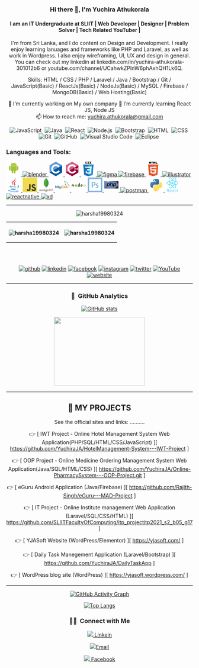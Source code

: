 



<!--
**YuchiraJA/YuchiraJA** is a ✨ _special_ ✨ repository because its `README.md` (this file) appears on your GitHub profile.

Here are some ideas to get you started:


-->
<div align="center">

### Hi there 👋, I'm Yuchira Athukorala
#### I am an IT Undergraduate at SLIIT | Web Developer | Designer | Problem Solver | Tech Related YouTuber | 
I'm from Sri Lanka, and I do content on Design and Development. I really enjoy learning lanuages and frameworks like PHP and Laravel, as well as work in Wordpress. I also enjoy wireframing, UI, UX and design in general. You can check out my linkedin at linkedin.com/in/yuchira-athukorala-301012b6 or youtube.com/channel/UCahwkZPInW6phAxhQH1Lk6Q.

Skills: HTML / CSS / PHP / Laravel / Java / Bootstrap / Git / JavaScript(Basic) / ReactJs(Basic) / NodeJs(Basic) / MySQL / Firebase / MongoDB(Basic) / Web Hosting(Basic)

🔭 I’m currently working on My own company 
🌱 I’m currently learning React JS, Node JS  
📫 How to reach me: yuchira.athukorala@gmail.com  

![JavaScript](https://img.shields.io/badge/-JavaScript-05122A?style=flat&logo=javascript)&nbsp;
![Java](https://img.shields.io/badge/-Java-05122A?style=flat&logo=Java&logoColor=FFA518)&nbsp;
![React](https://img.shields.io/badge/-React-05122A?style=flat&logo=react)&nbsp;
![Node.js](https://img.shields.io/badge/-Node.js-05122A?style=flat&logo=node.js)&nbsp;
![Bootstrap](https://img.shields.io/badge/-Bootstrap-05122A?style=flat&logo=bootstrap&logoColor=563D7C)&nbsp;
![HTML](https://img.shields.io/badge/-HTML-05122A?style=flat&logo=HTML5)&nbsp;
![CSS](https://img.shields.io/badge/-CSS-05122A?style=flat&logo=CSS3&logoColor=1572B6)&nbsp;
![Git](https://img.shields.io/badge/-Git-05122A?style=flat&logo=git)&nbsp;
![GitHub](https://img.shields.io/badge/-GitHub-05122A?style=flat&logo=github)&nbsp;
![Visual Studio Code](https://img.shields.io/badge/-Visual%20Studio%20Code-05122A?style=flat&logo=visual-studio-code&logoColor=007ACC)&nbsp;
![Eclipse](https://img.shields.io/badge/-Eclipse-05122A?style=flat&logo=eclipse-ide&logoColor=2C2255)&nbsp;


<h3 align="left">Languages and Tools:</h3>
<p align="left"> <a href="https://developer.android.com" target="_blank"> <img src="https://raw.githubusercontent.com/devicons/devicon/master/icons/android/android-original-wordmark.svg" alt="android" width="40" height="40"/> </a> <a href="https://www.blender.org/" target="_blank"> <img src="https://download.blender.org/branding/community/blender_community_badge_white.svg" alt="blender" width="40" height="40"/> </a> <a href="https://www.cprogramming.com/" target="_blank"> <img src="https://raw.githubusercontent.com/devicons/devicon/master/icons/c/c-original.svg" alt="c" width="40" height="40"/> </a> <a href="https://www.w3schools.com/cpp/" target="_blank"> <img src="https://raw.githubusercontent.com/devicons/devicon/master/icons/cplusplus/cplusplus-original.svg" alt="cplusplus" width="40" height="40"/> </a> <a href="https://www.w3schools.com/css/" target="_blank"> <img src="https://raw.githubusercontent.com/devicons/devicon/master/icons/css3/css3-original-wordmark.svg" alt="css3" width="40" height="40"/> </a> <a href="https://www.figma.com/" target="_blank"> <img src="https://www.vectorlogo.zone/logos/figma/figma-icon.svg" alt="figma" width="40" height="40"/> </a> <a href="https://firebase.google.com/" target="_blank"> <img src="https://www.vectorlogo.zone/logos/firebase/firebase-icon.svg" alt="firebase" width="40" height="40"/> </a> <a href="https://www.w3.org/html/" target="_blank"> <img src="https://raw.githubusercontent.com/devicons/devicon/master/icons/html5/html5-original-wordmark.svg" alt="html5" width="40" height="40"/> </a> <a href="https://www.adobe.com/in/products/illustrator.html" target="_blank"> <img src="https://www.vectorlogo.zone/logos/adobe_illustrator/adobe_illustrator-icon.svg" alt="illustrator" width="40" height="40"/> </a> <a href="https://www.java.com" target="_blank"> <img src="https://raw.githubusercontent.com/devicons/devicon/master/icons/java/java-original.svg" alt="java" width="40" height="40"/> </a> <a href="https://developer.mozilla.org/en-US/docs/Web/JavaScript" target="_blank"> <img src="https://raw.githubusercontent.com/devicons/devicon/master/icons/javascript/javascript-original.svg" alt="javascript" width="40" height="40"/> </a> <a href="https://www.mongodb.com/" target="_blank"> <img src="https://raw.githubusercontent.com/devicons/devicon/master/icons/mongodb/mongodb-original-wordmark.svg" alt="mongodb" width="40" height="40"/> </a> <a href="https://www.mysql.com/" target="_blank"> <img src="https://raw.githubusercontent.com/devicons/devicon/master/icons/mysql/mysql-original-wordmark.svg" alt="mysql" width="40" height="40"/> </a> <a href="https://nodejs.org" target="_blank"> <img src="https://raw.githubusercontent.com/devicons/devicon/master/icons/nodejs/nodejs-original-wordmark.svg" alt="nodejs" width="40" height="40"/> </a> <a href="https://www.photoshop.com/en" target="_blank"> <img src="https://raw.githubusercontent.com/devicons/devicon/master/icons/photoshop/photoshop-line.svg" alt="photoshop" width="40" height="40"/> </a> <a href="https://www.php.net" target="_blank"> <img src="https://raw.githubusercontent.com/devicons/devicon/master/icons/php/php-original.svg" alt="php" width="40" height="40"/> </a> <a href="https://postman.com" target="_blank"> <img src="https://www.vectorlogo.zone/logos/getpostman/getpostman-icon.svg" alt="postman" width="40" height="40"/> </a> <a href="https://www.python.org" target="_blank"> <img src="https://raw.githubusercontent.com/devicons/devicon/master/icons/python/python-original.svg" alt="python" width="40" height="40"/> </a> <a href="https://reactjs.org/" target="_blank"> <img src="https://raw.githubusercontent.com/devicons/devicon/master/icons/react/react-original-wordmark.svg" alt="react" width="40" height="40"/> </a> <a href="https://reactnative.dev/" target="_blank"> <img src="https://reactnative.dev/img/header_logo.svg" alt="reactnative" width="40" height="40"/> </a> <a href="https://www.adobe.com/products/xd.html" target="_blank"> <img src="https://cdn.worldvectorlogo.com/logos/adobe-xd.svg" alt="xd" width="40" height="40"/> </a> </p>


<hr>
 
 
 
<p align="center"><img src = "https://github-readme-stats.vercel.app/api/top-langs?username=harsha19980324&show_icons=true&locale=en&layout=compact" alt="harsha19980324" /></p>

<table>
<th>
<p><img align="center" src="https://github-readme-streak-stats.herokuapp.com/?user=harsha19980324&" alt="harsha19980324" /></p>
</th>
<th>
<p><img align="center" src = "https://github-readme-stats.vercel.app/api?username=harsha19980324&show_icons=true&locale=en" alt="harsha19980324" /></p>
</th>
</table>
 
<!-- 
<a href="https://www.linkedin.com/in//yuchira-athukorala-301012b6/" target="blank"><img align="center" src="https://raw.githubusercontent.com/rahuldkjain/github-profile-readme-generator/master/src/images/icons/Social/linked-in-alt.svg" alt="in/shan-joel/" height="30" width="40" /></a>

 
<span width="25%"><a href="https://www.behance.net/shan-joel"><img src="https://img.shields.io/badge/-Behance-red"/>Behance</a></span> 
<p align="left">
<a href="https://codepen.io/shan-joel" target="blank"><img align="center" src="https://raw.githubusercontent.com/rahuldkjain/github-profile-readme-generator/master/src/images/icons/Social/codepen.svg" alt="https://codepen.io/shan-joel" height="30" width="40" /></a> 
<a href="https://stackoverflow.com/users/15304799/shan-joel" target="blank"><img align="center" src="https://raw.githubusercontent.com/rahuldkjain/github-profile-readme-generator/master/src/images/icons/Social/stack-overflow.svg" alt="https://stackoverflow.com/users/15304799/shan-joel" height="30" width="40" /></a>
<a href="https://www.hackerrank.com/it20210892" target="blank"><img align="center" src="https://raw.githubusercontent.com/rahuldkjain/github-profile-readme-generator/master/src/images/icons/Social/hackerrank.svg" alt="https://www.hackerrank.com/it20210892" height="30" width="40" /></a>
<a href="https://leetcode.com/shanjoel/" target="blank"><img align="center" src="https://raw.githubusercontent.com/rahuldkjain/github-profile-readme-generator/master/src/images/icons/Social/leet-code.svg" alt="https://leetcode.com/shanjoel/" height="30" width="40" /></a>
<a href="https://www.behance.net/shan-joel" target="blank"><img align="center" src="https://raw.githubusercontent.com/rahuldkjain/github-profile-readme-generator/master/src/images/icons/Social/behance.svg" alt="shan-joel" height="30" width="40" /></a>   
<a href="https://medium.com/@shan.joel" target="blank"><img align="center" src="https://raw.githubusercontent.com/rahuldkjain/github-profile-readme-generator/master/src/images/icons/Social/medium.svg" alt="https://medium.com/@shan.joel" height="30" width="40" /></a>
<a href="https://twitter.com/shanjoel4" target="blank"><img align="center" src="https://raw.githubusercontent.com/rahuldkjain/github-profile-readme-generator/master/src/images/icons/Social/twitter.svg" alt="https://twitter.com/shanjoel4" height="30" width="40" /></a>
<a href="https://fb.com/people/joel-dharmagunarathne/100009295764137/" target="blank"><img align="center" src="https://raw.githubusercontent.com/rahuldkjain/github-profile-readme-generator/master/src/images/icons/Social/facebook.svg" alt="people/joel-dharmagunarathne/100009295764137/" height="30" width="40" /></a>
</p>
-->

<!--
![InDesign](https://img.shields.io/badge/-InDesign-05122A?style=flat&logo=adobe-indesign)
![Flask](https://img.shields.io/badge/-Flask-05122A?style=flat&logo=flask)&nbsp;
![Django](https://img.shields.io/badge/-Django-05122A?style=flat&logo=django&logoColor=092E20)&nbsp;
![Illustrator](https://img.shields.io/badge/-Illustrator-05122A?style=flat&logo=adobe-illustrator)&nbsp;
-->
<br>
<br>


[<img src='https://cdn.jsdelivr.net/npm/simple-icons@3.0.1/icons/github.svg' alt='github' height='40'>](https://github.com/YuchiraJA)  [<img src='https://cdn.jsdelivr.net/npm/simple-icons@3.0.1/icons/linkedin.svg' alt='linkedin' height='40'>](https://www.linkedin.com/in//yuchira-athukorala-301012b6//)  [<img src='https://cdn.jsdelivr.net/npm/simple-icons@3.0.1/icons/facebook.svg' alt='facebook' height='40'>](https://www.facebook.com/YuchiraAthukorala)  [<img src='https://cdn.jsdelivr.net/npm/simple-icons@3.0.1/icons/instagram.svg' alt='instagram' height='40'>](https://www.instagram.com/yuchira_j_a/)  [<img src='https://cdn.jsdelivr.net/npm/simple-icons@3.0.1/icons/twitter.svg' alt='twitter' height='40'>](https://twitter.com/yuchira_j_a)  [<img src='https://cdn.jsdelivr.net/npm/simple-icons@3.0.1/icons/youtube.svg' alt='YouTube' height='40'>](https://www.youtube.com/channel/channel/UCahwkZPInW6phAxhQH1Lk6Q)  [<img src='https://cdn.jsdelivr.net/npm/simple-icons@3.0.1/icons/icloud.svg' alt='website' height='40'>](https://yjasoft.wordpress.com/)  

 ---
  
### 🚀  &nbsp;GitHub Analytics

<p align="center">

 <a href="https://github.com/YuchiraJA">
 <!--  <img height="185em" width="50%" src="https://github-readme-stats.vercel.app/api?username=YuchiraJA&&show_icons=true&title_color=ffffff&icon_color=bb2acf&text_color=daf7dc&bg_color=151515" />   -->
 
 <!-- ![GitHub stats](https://github-readme-stats.vercel.app/api?username=YuchiraJA&show_icons=true)  -->
 ![GitHub stats](https://github-readme-stats.vercel.app/api?username=YuchiraJA&show_icons=true) 

  
  
  <img height="185em" width="70%" src="https://github-readme-stats-eight-theta.vercel.app/api/top-langs/?username=YuchiraJA&layout=compact&langs_count=8&theme=algolia"/>
 
 </a>
</p>
 
  
 
 
 
 

---

## 📘 MY PROJECTS 
See the official sites and links:  ..........
 

👉 [  IWT Project - Online Hotel Management System Web Application(PHP/SQL/HTML/CSS/JavaScript)  ][ https://github.com/YuchiraJA/HotelManagement-System---IWT-Project ]  
 
👉 [  OOP Project - Online Medicine Ordering Management System Web Application(Java/SQL/HTML/CSS)  ][ https://github.com/YuchiraJA/Online-PharmacySystem---OOP-Project.git ]  
 
👉 [  eGuru Android Application (Java/Firebase)  ][ https://github.com/Rajith-Singh/eGuru---MAD-Project ]  
 
👉 [  IT Project - Online Institute management Web Application (Laravel/SQL/CSS/HTML)  ][ https://github.com/SLIITFacultyOfComputing/itp_projectitp2021_s2_b05_g17 ]  
 
👉 [  YJASoft Website (WordPress/Elementor)  ][ https://yjasoft.com/ ]  
 
👉 [  Daily Task Manegement Application (Laravel/Bootstrap)  ][ https://github.com/YuchiraJA/DailyTaskApp ]  
 
👉 [  WordPress blog site (WordPress)  ][ https://yjasoft.wordpress.com/ ]  

---
  
  
  
  
  
  
 
 
 <p align="center">
 <a href="https://github.com/YuchiraJA">

 ![GitHub Activity Graph](https://activity-graph.herokuapp.com/graph?username=YuchiraJA)
 
</a>
</p>
 
 
 

 [![Top Langs](https://github-readme-stats.vercel.app/api/top-langs/?username=YuchiraJA)](https://github.com/anuraghazra/github-readme-stats)

 

 

 

  <!-- <img height="185em" width="50%" src="https://github-readme-stats.vercel.app/api?username=YuchiraJA&&show_icons=true&title_color=ffffff&icon_color=bb2acf&text_color=daf7dc&bg_color=151515" /> -->








### 🤝🏻 &nbsp;Connect with Me


<span style="text-align: center;" width="25%" ><a href="https://www.linkedin.com/in/yuchira-athukorala-301012b6/"><img src="https://img.shields.io/badge/-Linkedin-blue"/> Linkein</a> </spam>

<span width="25%"><a href="mailto:yuchira.athukorala@gmail.com"><img src="https://img.shields.io/badge/-Gmail-red"/>Email</a></span>

<span width="25%"><a href="https://www.facebook.com/YuchiraAthukorala"><img align-items="center" src="https://img.shields.io/badge/-Facebook-blue"/> Facebook</a> </span>










